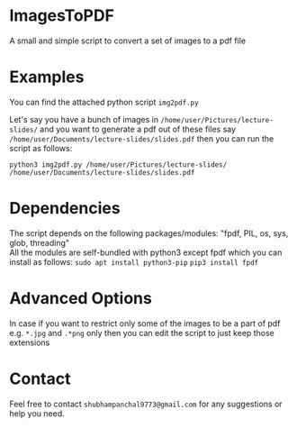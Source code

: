 # ImagesToPDF
A small and simple script to convert a set of images to a pdf file

# Examples
You can find the attached python script `img2pdf.py`

Let's say you have a bunch of images in `/home/user/Pictures/lecture-slides/` and you want to generate a pdf out of these files say `/home/user/Documents/lecture-slides/slides.pdf` then you can run the script as follows:

```python3 img2pdf.py /home/user/Pictures/lecture-slides/ /home/user/Documents/lecture-slides/slides.pdf```

# Dependencies
The script depends on the following packages/modules: "fpdf, PIL, os, sys, glob, threading"  
All the modules are self-bundled with python3 except fpdf which you can install as follows:
```sudo apt install python3-pip```
```pip3 install fpdf```


# Advanced Options
In case if you want to restrict only some of the images to be a part of pdf e.g. `*.jpg` and `.*png` only then you can edit the script to just keep those extensions

# Contact
Feel free to contact `shubhampanchal9773@gmail.com` for any suggestions or help you need. 
